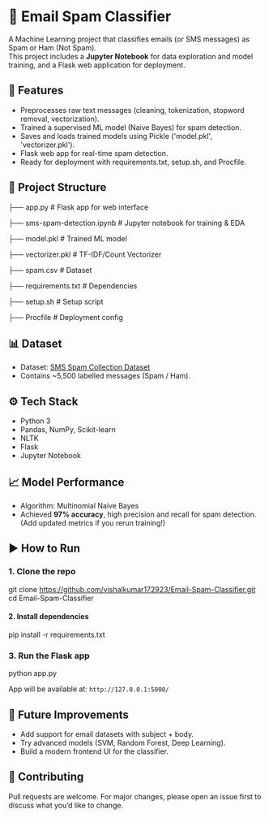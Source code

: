 # 📧 Email Spam Classifier

A Machine Learning project that classifies emails (or SMS messages) as Spam or Ham (Not Spam).  
This project includes a **Jupyter Notebook** for data exploration and model training, and a Flask web application for deployment.

## 🚀 Features
- Preprocesses raw text messages (cleaning, tokenization, stopword removal, vectorization).
- Trained a supervised ML model (Naive Bayes) for spam detection.
- Saves and loads trained models using Pickle ('model.pkl', 'vectorizer.pkl').
- Flask web app for real-time spam detection.
- Ready for deployment with requirements.txt, setup.sh, and Procfile.

## 📂 Project Structure

├── app.py                    # Flask app for web interface

├── sms-spam-detection.ipynb  # Jupyter notebook for training & EDA

├── model.pkl                 # Trained ML model

├── vectorizer.pkl            # TF-IDF/Count Vectorizer

├── spam.csv                  # Dataset

├── requirements.txt          # Dependencies

├── setup.sh                  # Setup script

├── Procfile                  # Deployment config


## 📊 Dataset
- Dataset: [SMS Spam Collection Dataset](https://archive.ics.uci.edu/ml/datasets/sms+spam+collection)  
- Contains ~5,500 labelled messages (Spam / Ham).  

## ⚙️ Tech Stack
- Python 3
- Pandas, NumPy, Scikit-learn
- NLTK
- Flask
- Jupyter Notebook

## 📈 Model Performance
- Algorithm: Multinomial Naive Bayes  
- Achieved **97% accuracy**, high precision and recall for spam detection.  
(Add updated metrics if you rerun training!)


## ▶️ How to Run

### 1. Clone the repo

git clone https://github.com/vishalkumar172923/Email-Spam-Classifier.git
cd Email-Spam-Classifier


#### 2. Install dependencies

pip install -r requirements.txt

### 3. Run the Flask app

python app.py

App will be available at: `http://127.0.0.1:5000/`



## 📌 Future Improvements

* Add support for email datasets with subject + body.
* Try advanced models (SVM, Random Forest, Deep Learning).
* Build a modern frontend UI for the classifier.

## 🤝 Contributing
Pull requests are welcome. For major changes, please open an issue first to discuss what you’d like to change.
